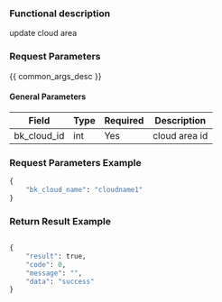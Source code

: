 ### Functional description

update cloud area 

### Request Parameters

{{ common_args_desc }}

#### General Parameters

| Field                 |  Type      | Required	   |  Description       | 
|----------------------|------------|--------|-------------|
| bk_cloud_id  | int      | Yes     | cloud area id       |


### Request Parameters Example

``` python
{
	"bk_cloud_name": "cloudname1"
}

```

### Return Result Example


```python

{
    "result": true,
    "code": 0,
    "message": "",
    "data": "success"
}

```
